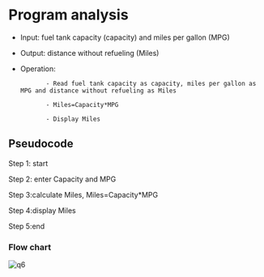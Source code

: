 # Program analysis

* Input: fuel tank capacity (capacity) and miles per gallon (MPG)

* Output: distance without refueling (Miles)

* Operation: 

             - Read fuel tank capacity as capacity, miles per gallon as MPG and distance without refueling as Miles

             - Miles=Capacity*MPG

             - Display Miles

## Pseudocode 

Step 1: start

Step 2: enter Capacity and MPG

Step 3:calculate Miles, Miles=Capacity*MPG

Step 4:display Miles

Step 5:end

### Flow chart

![q6](https://github.com/SWEG-2015EC-Batch/Free-Thinkers/assets/149406171/b69f5efa-61b3-408c-a689-25fa8c39c614)


